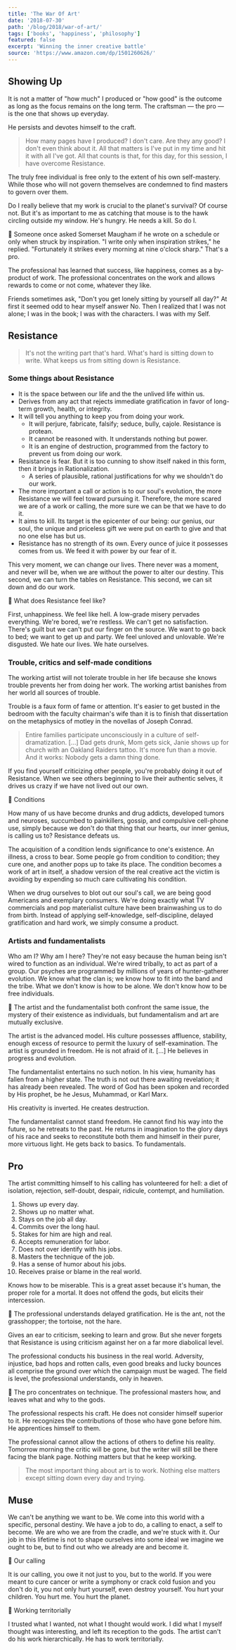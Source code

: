 ```yaml
---
title: 'The War Of Art'
date: '2018-07-30'
path: '/blog/2018/war-of-art/'
tags: ['books', 'happiness', 'philosophy']
featured: false
excerpt: 'Winning the inner creative battle'
source: 'https://www.amazon.com/dp/1501260626/'
---
```


## Showing Up

It is not a matter of "how much" I produced or "how good" is the outcome as long as the focus remains on the long term. The craftsman — the pro — is the one that shows up everyday.

He persists and devotes himself to the craft.

> How many pages have I produced? I don't care. Are they any good? I don't even think about it. All that matters is I've put in my time and hit it with all I've got. All that counts is that, for this day, for this session, I have overcome Resistance.

The truly free individual is free only to the extent of his own self-mastery. While those who will not govern themselves are condemned to find masters to govern over them.

Do I really believe that my work is crucial to the planet's survival? Of course not. But it's as important to me as catching that mouse is to the hawk circling outside my window. He's hungry. He needs a kill. So do I.

🔖 Someone once asked Somerset Maugham if he wrote on a schedule or only when struck by inspiration. "I write only when inspiration strikes," he replied. "Fortunately it strikes every morning at nine o'clock sharp." That's a pro.

The professional has learned that success, like happiness, comes as a by-product of work. The professional concentrates on the work and allows rewards to come or not come, whatever they like.

Friends sometimes ask, "Don't you get lonely sitting by yourself all day?" At first it seemed odd to hear myself answer No. Then I realized that I was not alone; I was in the book; I was with the characters. I was with my Self.

## Resistance

> It's not the writing part that's hard. What's hard is sitting down to write. What keeps us from sitting down is Resistance.

### Some things about Resistance

- It is the space between our life and the the unlived life within us.
- Derives from any act that rejects immediate gratification in favor of long-term growth, health, or integrity.
- It will tell you anything to keep you from doing your work.
  - It will perjure, fabricate, falsify; seduce, bully, cajole. Resistance is protean.
  - It cannot be reasoned with. It understands nothing but power.
  - It is an engine of destruction, programmed from the factory to prevent us from doing our work.
- Resistance is fear. But it is too cunning to show itself naked in this form, then it brings in Rationalization.
  - A series of plausible, rational justifications for why we shouldn't do our work.
- The more important a call or action is to our soul's evolution, the more Resistance we will feel toward pursuing it. Therefore, the more scared we are of a work or calling, the more sure we can be that we have to do it.
- It aims to kill. Its target is the epicenter of our being: our genius, our soul, the unique and priceless gift we were put on earth to give and that no one else has but us.
- Resistance has no strength of its own. Every ounce of juice it possesses comes from us. We feed it with power by our fear of it.

This very moment, we can change our lives. There never was a moment, and never will be, when we are without the power to alter our destiny. This second, we can turn the tables on Resistance. This second, we can sit down and do our work.

📍 What does Resistance feel like?

First, unhappiness. We feel like hell. A low-grade misery pervades everything. We're bored, we're restless. We can't get no satisfaction. There's guilt but we can't put our finger on the source. We want to go back to bed; we want to get up and party. We feel unloved and unlovable. We're disgusted. We hate our lives. We hate ourselves.

### Trouble, critics and self-made conditions

The working artist will not tolerate trouble in her life because she knows trouble prevents her from doing her work. The working artist banishes from her world all sources of trouble.

Trouble is a faux form of fame or attention. It's easier to get busted in the bedroom with the faculty chairman's wife than it is to finish that dissertation on the metaphysics of motley in the novellas of Joseph Conrad.

> Entire families participate unconsciously in a culture of self-dramatization. […] Dad gets drunk, Mom gets sick, Janie shows up for church with an Oakland Raiders tattoo. It's more fun than a movie. And it works: Nobody gets a damn thing done.

If you find yourself criticizing other people, you're probably doing it out of Resistance. When we see others beginning to live their authentic selves, it drives us crazy if we have not lived out our own.

📍 Conditions

How many of us have become drunks and drug addicts, developed tumors and neuroses, succumbed to painkillers, gossip, and compulsive cell-phone use, simply because we don't do that thing that our hearts, our inner genius, is calling us to? Resistance defeats us.

The acquisition of a condition lends significance to one's existence. An illness, a cross to bear. Some people go from condition to condition; they cure one, and another pops up to take its place. The condition becomes a work of art in itself, a shadow version of the real creative act the victim is avoiding by expending so much care cultivating his condition.

When we drug ourselves to blot out our soul's call, we are being good Americans and exemplary consumers. We're doing exactly what TV commercials and pop materialist culture have been brainwashing us to do from birth. Instead of applying self-knowledge, self-discipline, delayed gratification and hard work, we simply consume a product.

### Artists and fundamentalists

Who am I? Why am I here? They're not easy because the human being isn't wired to function as an individual. We're wired tribally, to act as part of a group. Our psyches are programmed by millions of years of hunter-gatherer evolution. We know what the clan is; we know how to fit into the band and the tribe. What we don't know is how to be alone. We don't know how to be free individuals.

🔖 The artist and the fundamentalist both confront the same issue, the mystery of their existence as individuals, but fundamentalism and art are mutually exclusive.

The artist is the advanced model. His culture possesses affluence, stability, enough excess of resource to permit the luxury of self-examination. The artist is grounded in freedom. He is not afraid of it. […] He believes in progress and evolution.

The fundamentalist entertains no such notion. In his view, humanity has fallen from a higher state. The truth is not out there awaiting revelation; it has already been revealed. The word of God has been spoken and recorded by His prophet, be he Jesus, Muhammad, or Karl Marx.

His creativity is inverted. He creates destruction.

The fundamentalist cannot stand freedom. He cannot find his way into the future, so he retreats to the past. He returns in imagination to the glory days of his race and seeks to reconstitute both them and himself in their purer, more virtuous light. He gets back to basics. To fundamentals.

## Pro

The artist committing himself to his calling has volunteered for hell: a diet of isolation, rejection, self-doubt, despair, ridicule, contempt, and humiliation.

1. Shows up every day.
2. Shows up no matter what.
3. Stays on the job all day.
4. Commits over the long haul.
5. Stakes for him are high and real.
6. Accepts remuneration for labor.
7. Does not over identify with his jobs.
8. Masters the technique of the job.
9. Has a sense of humor about his jobs.
10. Receives praise or blame in the real world.

Knows how to be miserable. This is a great asset because it's human, the proper role for a mortal. It does not offend the gods, but elicits their intercession.

🔖 The professional understands delayed gratification. He is the ant, not the grasshopper; the tortoise, not the hare.

Gives an ear to criticism, seeking to learn and grow. But she never forgets that Resistance is using criticism against her on a far more diabolical level.

The professional conducts his business in the real world. Adversity, injustice, bad hops and rotten calls, even good breaks and lucky bounces all comprise the ground over which the campaign must be waged. The field is level, the professional understands, only in heaven.

🔖 The pro concentrates on technique. The professional masters how, and leaves what and why to the gods.

The professional respects his craft. He does not consider himself superior to it. He recognizes the contributions of those who have gone before him. He apprentices himself to them.

The professional cannot allow the actions of others to define his reality. Tomorrow morning the critic will be gone, but the writer will still be there facing the blank page. Nothing matters but that he keep working.

> The most important thing about art is to work. Nothing else matters except sitting down every day and trying.

## Muse

We can't be anything we want to be. We come into this world with a specific, personal destiny. We have a job to do, a calling to enact, a self to become. We are who we are from the cradle, and we're stuck with it. Our job in this lifetime is not to shape ourselves into some ideal we imagine we ought to be, but to find out who we already are and become it.

📍 Our calling

It is our calling, you owe it not just to you, but to the world. If you were meant to cure cancer or write a symphony or crack cold fusion and you don't do it, you not only hurt yourself, even destroy yourself. You hurt your children. You hurt me. You hurt the planet.

📍 Working territorially

I trusted what I wanted, not what I thought would work. I did what I myself thought was interesting, and left its reception to the gods. The artist can't do his work hierarchically. He has to work territorially.
